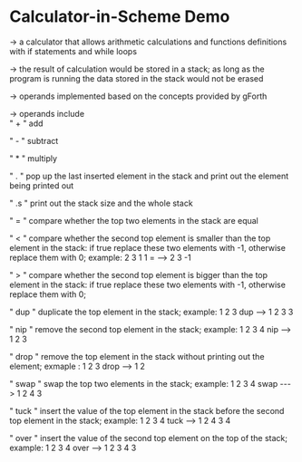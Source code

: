 # Calculator-in-Scheme Demo

-> a calculator that allows arithmetic calculations and functions definitions with if statements and while loops

-> the result of calculation would be stored in a stack; as long as the program is running the data stored in the stack would not be erased 

-> operands implemented based on the concepts provided by gForth

-> operands include  
" + "       add

" - "       subtract  

" * "       multiply

" . "       pop up the last inserted element in the stack and print out the element being printed out

" .s "      print out the stack size and the whole stack

" = "       compare whether the top two elements in the stack are equal

" < "       compare whether the second top element is smaller than the top element in the stack: if true replace these two                             elements with -1, otherwise replace them with 0; example: 2 3 1 1 =   -->   2 3 -1  

" > "       compare whether the second top element is bigger than the top element in the stack: if true replace these two                             elements with -1, otherwise replace them with 0;

" dup "     duplicate the top element in the stack; example: 1 2 3 dup   -->    1 2 3 3 

" nip "     remove the second top element in the stack; example:  1 2 3 4 nip    -->    1 2 3

" drop "    remove the top element in the stack without printing out the element; exmaple : 1 2 3 drop   -->    1 2 

" swap "    swap the top two elements in the stack; example: 1 2 3 4 swap    --->   1 2 4 3 

" tuck "    insert the value of the top element in the stack before the second top element in the stack; example: 1 2 3 4 tuck  --> 1 2 4 3 4

" over "    insert the value of the second top element on the top of the stack; example: 1 2 3 4 over  --> 1 2 3 4 3
                     
